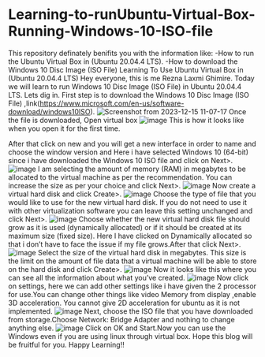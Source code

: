# Learning-to-runUbuntu-Virtual-Box-Running-Windows-10-ISO-file
This repository definately benifits you with the information like:
-How to run the Ubuntu Virtual Box in (Ubuntu 20.04.4 LTS).
-How to download the Windows 10 Disc Image (ISO File)
Learning To Use Ubuntu Virtual Box in (Ubuntu 20.04.4 LTS)
Hey everyone, this is me Rezna Laxmi Ghimire. Today we will learn to run Windows 10 Disc Image (ISO File) in Ubuntu 20.04.4 LTS. Lets dig in.
First step is to download the Windows 10 Disc Image (ISO File) ,link(https://www.microsoft.com/en-us/software-download/windows10ISO).
![Screenshot from 2023-12-15 11-07-17](https://github.com/rejinadel/Learning-to-runUbuntu-Virtual-Box-Running-Windows-10-ISO-file/assets/77151557/6d6e98c2-ac24-43f0-9dcd-fd65673ae853)
Once the file is downloaded, Open virtual box
![image](https://github.com/rejinadel/Learning-to-runUbuntu-Virtual-Box-Running-Windows-10-ISO-file/assets/77151557/e18847ef-988d-4c93-9c43-0aa226cc592b)
This is how it looks like when you open it for the first time.

After that click on new and you will get a new interface in order to name and choose the window version and Here i have selected Windows 10 (64-bit) since i have downloaded the Windows 10 ISO file and click on Next>.
![image](https://github.com/rejinadel/Learning-to-runUbuntu-Virtual-Box-Running-Windows-10-ISO-file/assets/77151557/d6119cb3-37fc-4d1e-b465-c4bc93a01d45)
I am selecting the amount of memory (RAM) in megabytes to be allocated to the virtual machine as per the recommendation. You can increase the size as per your choice and click Next>.
![image](https://github.com/rejinadel/Learning-to-runUbuntu-Virtual-Box-Running-Windows-10-ISO-file/assets/77151557/bf5f8665-f8fe-4ab2-ab43-4db8684f2455)
Now create a virtual hard disk and click Create>.
![image](https://github.com/rejinadel/Learning-to-runUbuntu-Virtual-Box-Running-Windows-10-ISO-file/assets/77151557/4c76e0e7-a3e7-4944-943f-19a8f1f823be)
Choose the type of file that you would like to use for the new virtual hard disk. If you do not need to use it with other virtualization software you can leave this setting unchanged and click Next>.
![image](https://github.com/rejinadel/Learning-to-runUbuntu-Virtual-Box-Running-Windows-10-ISO-file/assets/77151557/869740ce-a0bc-4946-97e5-77f2afcea70d)
Choose whether the new virtual hard disk file should grow as it is used (dynamically allocated) or if it should be created at its maximum size (fixed size). Here I have clicked on Dynamically allocated so that i don’t have to face the issue if my file grows.After that click Next>.
![image](https://github.com/rejinadel/Learning-to-runUbuntu-Virtual-Box-Running-Windows-10-ISO-file/assets/77151557/2b20f68c-01a0-4011-99cb-68d417fe0a54)
Select the size of the virtual hard disk in megabytes. This size is the limit on the amount of file data that a virtual machine will be able to store on the hard disk and click Create>.
![image](https://github.com/rejinadel/Learning-to-runUbuntu-Virtual-Box-Running-Windows-10-ISO-file/assets/77151557/54153012-c0df-469f-bd2f-98488643e412)
Now it looks like this where you can see all the information about what you’ve created.
![image](https://github.com/rejinadel/Learning-to-runUbuntu-Virtual-Box-Running-Windows-10-ISO-file/assets/77151557/44288418-867b-4620-bb63-ce805c7fbf15)
Now click on settings, here we can add other settings like i have given the 2 processor for use.You can change other things like video Memory from display ,enable 3D acceleration. You cannot give 2D acceleration for ubuntu as it is not implemented.
![image](https://github.com/rejinadel/Learning-to-runUbuntu-Virtual-Box-Running-Windows-10-ISO-file/assets/77151557/1cd8909c-f9ce-4c63-b76e-ff6d588d2c78)
Next, choose the ISO file that you have downloaded from storage.Choose Network: Bridge Adapter and nothing to change anything else.
![image](https://github.com/rejinadel/Learning-to-runUbuntu-Virtual-Box-Running-Windows-10-ISO-file/assets/77151557/7918d9f6-ad00-4b03-bb2d-7cee19a6df21)
Click on OK and Start.Now you can use the Windows even if you are using linux through virtual box. Hope this blog will be fruitful for you. Happy Learning!!
























